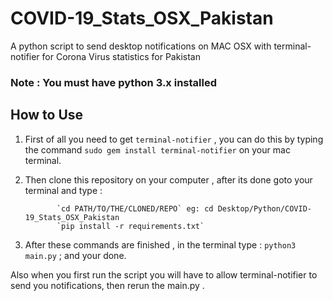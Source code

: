 # COVID-19_Stats_OSX_Pakistan
A python script to send desktop notifications on MAC OSX with terminal-notifier for Corona Virus statistics for Pakistan

### Note : You must have python 3.x installed


## How to Use

1. First of all you need to get `terminal-notifier` , you can do this by typing the command `sudo gem install terminal-notifier` on your mac terminal.

2. Then clone this repository on your computer , after its done goto your terminal and type  :

              `cd PATH/TO/THE/CLONED/REPO` eg: cd Desktop/Python/COVID-19_Stats_OSX_Pakistan
              `pip install -r requirements.txt` 
              
3. After these commands are finished , in the terminal type : `python3 main.py` ; and your done.

Also when you first run the script you will have to allow terminal-notifier to send you notifications, then rerun the main.py .
              
              
